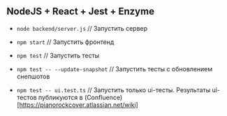 ## NodeJS + React + Jest + Enzyme
* `node backend/server.js` // Запустить сервер
* `npm start` // Запустить фронтенд
  

* `npm test` // Запустить тесты
* `npm test -- --update-snapshot` // Запустить тесты с обновлением снепшотов
* `npm test -- ui.test.ts` // Запустить только ui-тесты. Результаты ui-тестов публикуются в (Confluence)[https://pianorockcover.atlassian.net/wiki]
